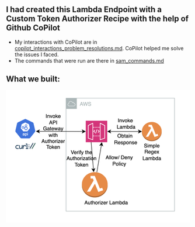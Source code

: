## I had created this **Lambda Endpoint with a Custom Token Authorizer** Recipe with the help of Github CoPilot

- My interactions with CoPilot are in [copilot_interactions_problem_resolutions.md](./copilot_interactions_problem_resolutions.md). CoPilot helped me solve the issues I faced. 
- The commands that were run are there in [sam_commands.md](./sam_commands_without_actuals.md)

## What we built: 
![](./lambda_endpoint_with_authorizer.png)
